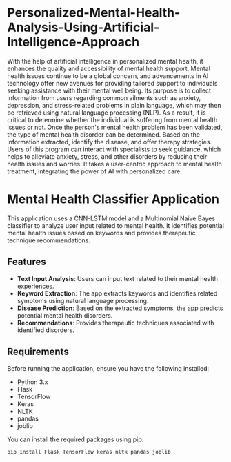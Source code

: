 # Personalized-Mental-Health-Analysis-Using-Artificial-Intelligence-Approach

With the help of artificial intelligence in personalized mental health, it enhances 
the quality and accessibility of mental health support. Mental health issues continue to 
be a global concern, and advancements in AI technology offer new avenues for 
providing tailored support to individuals seeking assistance with their mental well
being. Its purpose is to collect information from users regarding common ailments such 
as anxiety, depression, and stress-related problems in plain language, which may then 
be retrieved using natural language processing (NLP). As a result, it is critical to 
determine whether the individual is suffering from mental health issues or not. Once 
the person's mental health problem has been validated, the type of mental health 
disorder can be determined. Based on the information extracted, identify the disease, 
and offer therapy strategies. Users of this program can interact with specialists to seek 
guidance, which helps to alleviate anxiety, stress, and other disorders by reducing 
their health issues and worries. It takes a user-centric approach to mental health 
treatment, integrating the power of AI with personalized care.


# Mental Health Classifier Application

This application uses a CNN-LSTM model and a Multinomial Naive Bayes classifier to analyze user input related to mental health. It identifies potential mental health issues based on keywords and provides therapeutic technique recommendations.

## Features

- **Text Input Analysis**: Users can input text related to their mental health experiences.
- **Keyword Extraction**: The app extracts keywords and identifies related symptoms using natural language processing.
- **Disease Prediction**: Based on the extracted symptoms, the app predicts potential mental health disorders.
- **Recommendations**: Provides therapeutic techniques associated with identified disorders.

## Requirements

Before running the application, ensure you have the following installed:

- Python 3.x
- Flask
- TensorFlow
- Keras
- NLTK
- pandas
- joblib

You can install the required packages using pip:

```bash
pip install Flask TensorFlow keras nltk pandas joblib
